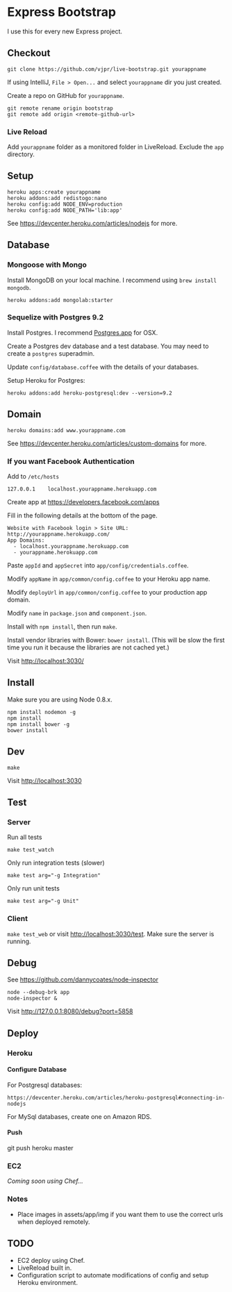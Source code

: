 # Express Bootstrap

I use this for every new Express project.

## Checkout

    git clone https://github.com/vjpr/live-bootstrap.git yourappname

If using IntelliJ, `File > Open...` and select `yourappname` dir you just created.

Create a repo on GitHub for `yourappname`.

    git remote rename origin bootstrap
    git remote add origin <remote-github-url>

### Live Reload

Add `yourappname` folder as a monitored folder in LiveReload. Exclude the `app` directory.

## Setup

    heroku apps:create yourappname
    heroku addons:add redistogo:nano
    heroku config:add NODE_ENV=production
    heroku config:add NODE_PATH='lib:app'

See https://devcenter.heroku.com/articles/nodejs for more.

## Database

### Mongoose with Mongo

Install MongoDB on your local machine. I recommend using `brew install mongodb`.

    heroku addons:add mongolab:starter

### Sequelize with Postgres 9.2

Install Postgres. I recommend [Postgres.app](http://postgresapp.com/) for OSX.

Create a Postgres dev database and a test database. You may need to create a `postgres` superadmin.

Update `config/database.coffee` with the details of your databases.

Setup Heroku for Postgres:

    heroku addons:add heroku-postgresql:dev --version=9.2

## Domain

    heroku domains:add www.yourappname.com

See https://devcenter.heroku.com/articles/custom-domains for more.

### If you want Facebook Authentication

Add to `/etc/hosts`

    127.0.0.1    localhost.yourappname.herokuapp.com

Create app at <https://developers.facebook.com/apps>

Fill in the following details at the bottom of the page.

    Website with Facebook login > Site URL: http://yourappname.herokuapp.com/
    App Domains:
      - localhost.yourappname.herokuapp.com
      - yourappname.herokuapp.com

Paste `appId` and `appSecret` into `app/config/credentials.coffee`.

Modify `appName` in `app/common/config.coffee` to your Heroku app name.

Modify `deployUrl` in `app/common/config.coffee` to your production app domain.

Modify `name` in `package.json` and `component.json`.

Install with `npm install`, then run `make`.

Install vendor libraries with Bower: `bower install`. (This will be slow the
first time you run it because the libraries are not cached yet.)

Visit <http://localhost:3030/>

## Install

Make sure you are using Node 0.8.x.

    npm install nodemon -g
    npm install
    npm install bower -g
    bower install

## Dev

    make

Visit <http://localhost:3030>

## Test

### Server

Run all tests

    make test_watch

Only run integration tests (slower)

    make test arg="-g Integration"

Only run unit tests

    make test arg="-g Unit"

### Client

`make test_web` or visit <http://localhost:3030/test>.
Make sure the server is running.

## Debug

See <https://github.com/dannycoates/node-inspector>

    node --debug-brk app
    node-inspector &

 Visit <http://127.0.0.1:8080/debug?port=5858>

## Deploy

### Heroku

#### Configure Database

For Postgresql databases:

    https://devcenter.heroku.com/articles/heroku-postgresql#connecting-in-nodejs

For MySql databases, create one on Amazon RDS.

#### Push

  git push heroku master

### EC2

*Coming soon using Chef...*

### Notes

- Place images in assets/app/img if you want them to use the correct urls
when deployed remotely.

## TODO

- EC2 deploy using Chef.
- LiveReload built in.
- Configuration script to automate modifications of config and setup Heroku environment.
